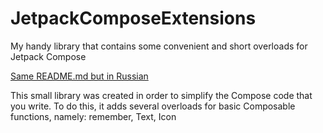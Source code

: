 # JetpackComposeExtensions

My handy library that contains some convenient and short overloads for Jetpack Compose

[Same README.md but in Russian](/README(ru).md)

This small library was created in order to simplify the Compose code that you write.
To do this, it adds several overloads for basic Composable functions, namely: remember, Text, Icon

[//]: # (TODO Задокументировать все функции) 